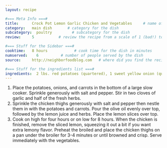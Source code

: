 ```yaml
---
layout: recipe

#=== Meta Info ===#
title:      Crock Pot Lemon Garlic Chicken and Vegetables     # name of the dish
category:   main dish       # category for the dish
subcategory:  poultry         # subcategory for the dish
review:     5           # review the recipe from a scale of 1 (bad!) to 5 (amazing!)

#=== Stuff for the Sidebar ===#
cooktime:   8 hours            # cook time for the dish in minutes
numserved:    6          # number of people served by the dish
source:     http://neighborfoodblog.com   # where did you find the recipe?

#=== Stuff for the ingredients list ===#
ingredients:  2 lbs. red potatoes (quartered), 1 sweet yellow onion (quartered), 1 lb. carrots (sliced into 2-3 inch pieces), 6 bone in and skin on chicken thighs, 1/4 cup olive oil, 3 Tablespoons lemon juice, 4 cloves garlic, 1 lemon (sliced), 3 sprigs rosemary (stems removed and chopped), 6 sprigs fresh thyme (leaves removed), Kosher salt and fresh ground pepper
---
```


1. Place the potatoes, onions, and carrots in the bottom of a large slow cooker. Sprinkle generously with salt and pepper. Stir in two cloves of garlic and half of the fresh herbs.
2. Sprinkle the chicken thighs generously with salt and pepper then nestle them in with the potatoes and carrots. Pour the olive oil evenly over top, followed by the lemon juice and herbs. Place the lemon slices over top.
3. Cook on high for four hours or on low for 8 hours. When the chicken is finished, remove the sliced lemon, squeezing it out a bit if you want extra lemony flavor. Preheat the broiled and place the chicken thighs on a pan under the broiler for 3-4 minutes or until browned and crisp. Serve immediately with the vegetables.
